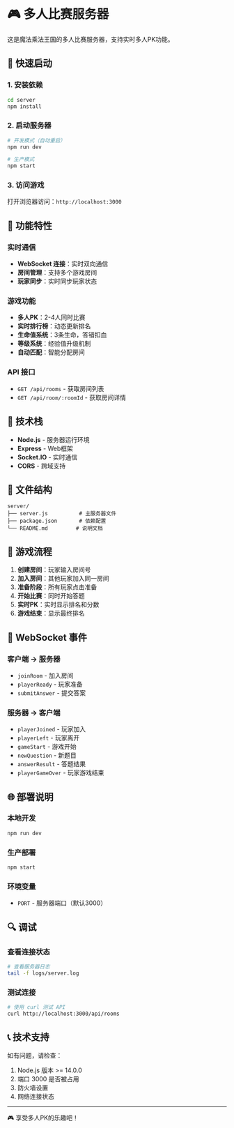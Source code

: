 # 🎮 多人比赛服务器

这是魔法乘法王国的多人比赛服务器，支持实时多人PK功能。

## 🚀 快速启动

### 1. 安装依赖
```bash
cd server
npm install
```

### 2. 启动服务器
```bash
# 开发模式（自动重启）
npm run dev

# 生产模式
npm start
```

### 3. 访问游戏
打开浏览器访问：`http://localhost:3000`

## 📡 功能特性

### 实时通信
- **WebSocket 连接**：实时双向通信
- **房间管理**：支持多个游戏房间
- **玩家同步**：实时同步玩家状态

### 游戏功能
- **多人PK**：2-4人同时比赛
- **实时排行榜**：动态更新排名
- **生命值系统**：3条生命，答错扣血
- **等级系统**：经验值升级机制
- **自动匹配**：智能分配房间

### API 接口
- `GET /api/rooms` - 获取房间列表
- `GET /api/room/:roomId` - 获取房间详情

## 🔧 技术栈

- **Node.js** - 服务器运行环境
- **Express** - Web框架
- **Socket.IO** - 实时通信
- **CORS** - 跨域支持

## 📁 文件结构

```
server/
├── server.js          # 主服务器文件
├── package.json       # 依赖配置
└── README.md         # 说明文档
```

## 🎯 游戏流程

1. **创建房间**：玩家输入房间号
2. **加入房间**：其他玩家加入同一房间
3. **准备阶段**：所有玩家点击准备
4. **开始比赛**：同时开始答题
5. **实时PK**：实时显示排名和分数
6. **游戏结束**：显示最终排名

## 🔌 WebSocket 事件

### 客户端 → 服务器
- `joinRoom` - 加入房间
- `playerReady` - 玩家准备
- `submitAnswer` - 提交答案

### 服务器 → 客户端
- `playerJoined` - 玩家加入
- `playerLeft` - 玩家离开
- `gameStart` - 游戏开始
- `newQuestion` - 新题目
- `answerResult` - 答题结果
- `playerGameOver` - 玩家游戏结束

## 🌐 部署说明

### 本地开发
```bash
npm run dev
```

### 生产部署
```bash
npm start
```

### 环境变量
- `PORT` - 服务器端口（默认3000）

## 🔍 调试

### 查看连接状态
```bash
# 查看服务器日志
tail -f logs/server.log
```

### 测试连接
```bash
# 使用 curl 测试 API
curl http://localhost:3000/api/rooms
```

## 📞 技术支持

如有问题，请检查：
1. Node.js 版本 >= 14.0.0
2. 端口 3000 是否被占用
3. 防火墙设置
4. 网络连接状态

---

🎮 享受多人PK的乐趣吧！ 